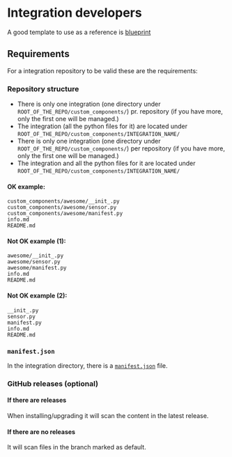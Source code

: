 # Integration developers

A good template to use as a reference is [blueprint](https://github.com/custom-components/blueprint)

## Requirements

For a integration repository to be valid these are the requirements:

### Repository structure

- There is only one integration (one directory under `ROOT_OF_THE_REPO/custom_components/`) pr. repository (if you have more, only the first one will be managed.)
- The integration (all the python files for it) are located under `ROOT_OF_THE_REPO/custom_components/INTEGRATION_NAME/`
- There is only one integration (one directory under `ROOT_OF_THE_REPO/custom_components/`) per repository (if you have more, only the first one will be managed.)
- The integration and all the python files for it are located under `ROOT_OF_THE_REPO/custom_components/INTEGRATION_NAME/`

#### OK example:

```text
custom_components/awesome/__init_.py
custom_components/awesome/sensor.py
custom_components/awesome/manifest.py
info.md
README.md
```

#### Not OK example (1):

```text
awesome/__init_.py
awesome/sensor.py
awesome/manifest.py
info.md
README.md
```

#### Not OK example (2):

```text
__init_.py
sensor.py
manifest.py
info.md
README.md
```

### `manifest.json`

In the integration directory, there is a [`manifest.json`](https://developers.home-assistant.io/docs/en/creating_integration_manifest.html) file.

### GitHub releases (optional)

#### If there are releases

When installing/upgrading it will scan the content in the latest release.

#### If there are no releases

It will scan files in the branch marked as default.

<!-- Disable sidebar -->
<script>
let sidebar = document.getElementsByClassName("col-md-3")[0];
sidebar.parentNode.removeChild(sidebar);
document.getElementsByClassName("col-md-9")[0].style.cssText = "width:70%;display:block;margin-left:15%";
</script>
<!-- Disable sidebar -->